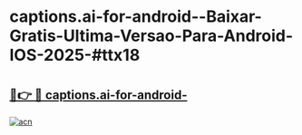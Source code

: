 # captions.ai-for-android--Baixar-Gratis-Ultima-Versao-Para-Android-IOS-2025-#ttx18

# <h2><a href="https://ainizakaria.my?title=captions.ai-for-android-&ref=22M">🔗👉 🔴 captions.ai-for-android-</a></h2>

[![acn](https://github.com/user-attachments/assets/0f9c940e-d8b0-45ae-aac7-cd30a18b3e1c)](https://ainizakaria.my?title=captions.ai-for-android-&ref=22M)

